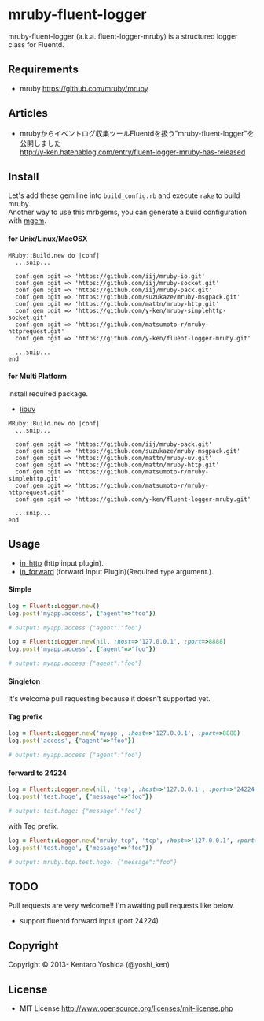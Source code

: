 # mruby-fluent-logger 

mruby-fluent-logger (a.k.a. fluent-logger-mruby) is a structured logger class for Fluentd.

## Requirements

* mruby
https://github.com/mruby/mruby

## Articles

* mrubyからイベントログ収集ツールFluentdを扱う"mruby-fluent-logger"を公開しました  
http://y-ken.hatenablog.com/entry/fluent-logger-mruby-has-released

## Install

Let's add these gem line into `build_config.rb` and execute `rake` to build mruby.  
Another way to use this mrbgems, you can generate a build configuration with [mgem](http://blog.mruby.sh/201301040627.html).

#### for Unix/Linux/MacOSX

```
MRuby::Build.new do |conf|
  ...snip...

  conf.gem :git => 'https://github.com/iij/mruby-io.git'
  conf.gem :git => 'https://github.com/iij/mruby-socket.git'
  conf.gem :git => 'https://github.com/iij/mruby-pack.git'
  conf.gem :git => 'https://github.com/suzukaze/mruby-msgpack.git'
  conf.gem :git => 'https://github.com/mattn/mruby-http.git'
  conf.gem :git => 'https://github.com/y-ken/mruby-simplehttp-socket.git'
  conf.gem :git => 'https://github.com/matsumoto-r/mruby-httprequest.git'
  conf.gem :git => 'https://github.com/y-ken/fluent-logger-mruby.git'

  ...snip...
end
```

#### for Multi Platform

install required package.

* [libuv](https://github.com/joyent/libuv)

```
MRuby::Build.new do |conf|
  ...snip...

  conf.gem :git => 'https://github.com/iij/mruby-pack.git'
  conf.gem :git => 'https://github.com/suzukaze/mruby-msgpack.git'
  conf.gem :git => 'https://github.com/mattn/mruby-uv.git'
  conf.gem :git => 'https://github.com/mattn/mruby-http.git'
  conf.gem :git => 'https://github.com/matsumoto-r/mruby-simplehttp.git'
  conf.gem :git => 'https://github.com/matsumoto-r/mruby-httprequest.git'
  conf.gem :git => 'https://github.com/y-ken/fluent-logger-mruby.git'

  ...snip...
end
```

## Usage

- [in_http](http://docs.fluentd.org/articles/in_http) (http input plugin).
- [in_forward](http://docs.fluentd.org/articles/in_forward) (forward Input Plugin)(Required `type` argument.).

#### Simple

```ruby
log = Fluent::Logger.new()
log.post('myapp.access', {"agent"=>"foo"})

# output: myapp.access {"agent":"foo"}
```

```ruby
log = Fluent::Logger.new(nil, :host=>'127.0.0.1', :port=>8888)
log.post('myapp.access', {"agent"=>"foo"})

# output: myapp.access {"agent":"foo"}
```

#### Singleton

It's welcome pull requesting because it doesn't supported yet.

#### Tag prefix

```ruby
log = Fluent::Logger.new('myapp', :host=>'127.0.0.1', :port=>8888)
log.post('access', {"agent"=>"foo"})

# output: myapp.access {"agent":"foo"}
```

#### forward to 24224

```ruby
log = Fluent::Logger.new(nil, 'tcp', :host=>'127.0.0.1', :port=>'24224')
log.post('test.hoge', {"message"=>"foo"})

# output: test.hoge: {"message":"foo"}
```

with Tag prefix.

```ruby
log = Fluent::Logger.new("mruby.tcp", 'tcp', :host=>'127.0.0.1', :port=>'24224')
log.post('test.hoge', {"message"=>"foo"})

# output: mruby.tcp.test.hoge: {"message":"foo"}
```

## TODO

Pull requests are very welcome!!
I'm awaiting pull requests like below.

* support fluentd forward input (port 24224)

## Copyright

Copyright © 2013- Kentaro Yoshida (@yoshi_ken)

## License

* MIT License
http://www.opensource.org/licenses/mit-license.php
